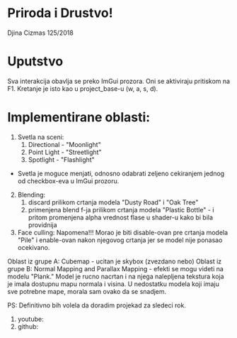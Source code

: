 # Priroda i Drustvo!
Djina Cizmas 125/2018

# Uputstvo
Sva interakcija obavlja se preko ImGui prozora. Oni se aktiviraju pritiskom na F1.
Kretanje je isto kao u project_base-u (w, a, s, d).

# Implementirane oblasti:
1. Svetla na sceni: 
    1. Directional - "Moonlight"
    2. Point Light - "Streetlight"
    3. Spotlight - "Flashlight"
- Svetla je moguce menjati, odnosno odabrati zeljeno cekiranjem jednog od checkbox-eva u ImGui prozoru.
2. Blending:
    1. discard prilikom crtanja modela "Dusty Road" i "Oak Tree"
    2. primenjena blend f-ja prilikom crtanja modela "Plastic Bottle" - i pritom promenjena alpha vrednost flase u shader-u kako bi bila providnija
3. Face culling: Napomena!!! Morao je biti disable-ovan pre crtanja modela "Pile" i enable-ovan nakon njegovog crtanja jer se model nije ponasao ocekivano.

Oblast iz grupe A: Cubemap - ucitan je skybox (zvezdano nebo)
Oblast iz grupe B: Normal Mapping and Parallax Mapping - efekti se mogu videti na modelu "Plank." Model je rucno nacrtan i na njega nalepljena tekstura koja je imala dostupnu mapu normala i visina.
U nedostatku modela koji imaju sve potrebne mape, morala sam ovako da se snadjem. 

PS: Definitivno bih volela da doradim projekad za sledeci rok.

1. youtube: 
2. github: 